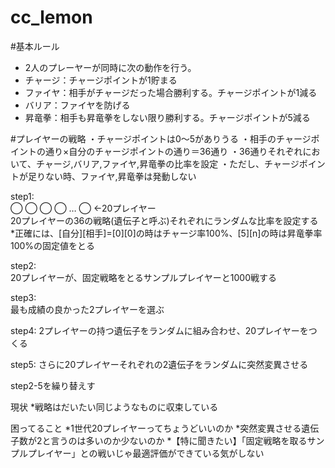 cc_lemon
========
#基本ルール
* 2人のプレーヤーが同時に次の動作を行う。
* チャージ：チャージポイントが1貯まる
* ファイヤ：相手がチャージだった場合勝利する。チャージポイントが1減る
* バリア：ファイヤを防げる
* 昇竜拳：相手も昇竜拳をしない限り勝利する。チャージポイントが5減る

#プレイヤーの戦略
	・チャージポイントは0〜5がありうる
	・相手のチャージポイントの通り×自分のチャージポイントの通り＝36通り
	・36通りそれぞれにおいて、チャージ,バリア,ファイヤ,昇竜拳の比率を設定
	・ただし、チャージポイントが足りない時、ファイヤ,昇竜拳は発動しない

step1:  
◯ ◯ ◯ ◯ … ◯ ←20プレイヤー   
20プレイヤーの36の戦略(遺伝子と呼ぶ)それぞれにランダムな比率を設定する  
*正確には、[自分][相手]=[0][0]の時はチャージ率100%、[5][n]の時は昇竜拳率100%の固定値をとる  

step2:  
20プレイヤーが、固定戦略をとるサンプルプレイヤーと1000戦する  

step3:  
最も成績の良かった2プレイヤーを選ぶ  
 
step4:
2プレイヤーの持つ遺伝子をランダムに組み合わせ、20プレイヤーをつくる

step5:
さらに20プレイヤーそれぞれの2遺伝子をランダムに突然変異させる


step2-5を繰り替えす


現状
*戦略はだいたい同じようなものに収束している


困ってること
*1世代20プレイヤーってちょうどいいのか
*突然変異させる遺伝子数が2と言うのは多いのか少ないのか
*【特に聞きたい】「固定戦略を取るサンプルプレイヤー」との戦いじゃ最適評価ができている気がしない
